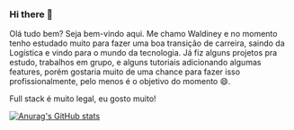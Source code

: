 ### Hi there 👋
Olá tudo bem? Seja bem-vindo aqui.
Me chamo Waldiney e no momento tenho estudado muito para fazer uma boa transição de carreira, saindo da Logística e vindo para o mundo da tecnologia. Já fiz alguns projetos pra estudo, trabalhos em grupo, e alguns tutoriais adicionando algumas features, porém gostaria muito de uma chance para fazer isso profissionalmente, pelo menos é o objetivo do momento 😄.

Full stack é muito legal, eu gosto muito!

[![Anurag's GitHub stats](https://github-readme-stats.vercel.app/api?username=wjf25)](https://github.com/anuraghazra/github-readme-stats)

<!--
**WJF25/WJF25** is a ✨ _special_ ✨ repository because its `README.md` (this file) appears on your GitHub profile.

Here are some ideas to get you started:

- 🔭 I’m currently working on ...
- 🌱 I’m currently learning ...
- 👯 I’m looking to collaborate on ...
- 🤔 I’m looking for help with ...
- 💬 Ask me about ...
- 📫 How to reach me: ...
- 😄 Pronouns: ...
- ⚡ Fun fact: ...
-->
